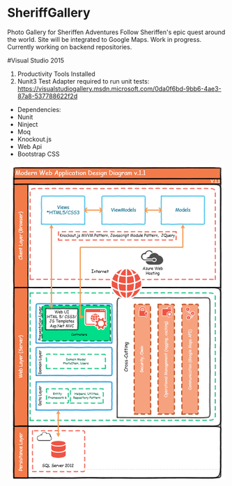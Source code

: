 # SheriffGallery
Photo Gallery for Sheriffen Adventures
Follow Sheriffen's epic quest around the world. Site will be integrated to Google Maps.
Work in progress. 
Currently working on backend repositories.

#Visual Studio 2015
1. Productivity Tools Installed
2. Nunit3 Test Adapter required to run unit tests: https://visualstudiogallery.msdn.microsoft.com/0da0f6bd-9bb6-4ae3-87a8-537788622f2d

* Dependencies:
* Nunit
* Ninject
* Moq
* Knockout.js
* Web Api
* Bootstrap CSS

<p align="center">
    <img align="center" src="https://github.com/sheriffjohn/SheriffGallery/blob/master/WebDesign.PNG" >
</p>







